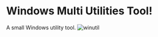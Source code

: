 # Windows Multi Utilities Tool!
A small Windows utility tool.
![winutil](https://user-images.githubusercontent.com/77215030/131756080-830f8c7f-8aa4-4980-8ebe-4aa5904842a8.png)
